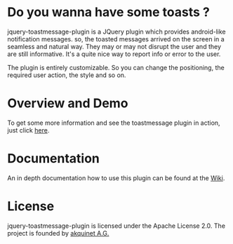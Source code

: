 Do you wanna have some toasts ?
===============================
jquery-toastmessage-plugin is a JQuery plugin which provides android-like notification messages. so, the toasted messages arrived on the screen in a seamless and natural way. They may or may not disrupt the user and they are still informative. It's a quite nice way to report info or error to the user.

The plugin is entirely customizable. So you can change the positioning, the required user action, the style and so on.

Overview and Demo
=================

To get some more information and see the toastmessage plugin in action, just click [here](http://akquinet.github.com/jquery-toastmessage-plugin).

Documentation
=============
An in depth documentation how to use this plugin can be found at the [Wiki](https://github.com/akquinet/jquery-toastmessage-plugin/wiki).


License
=======
jquery-toastmessage-plugin is licensed under the Apache License 2.0. The project is founded by [akquinet A.G.](http://www.akquinet.de/en)